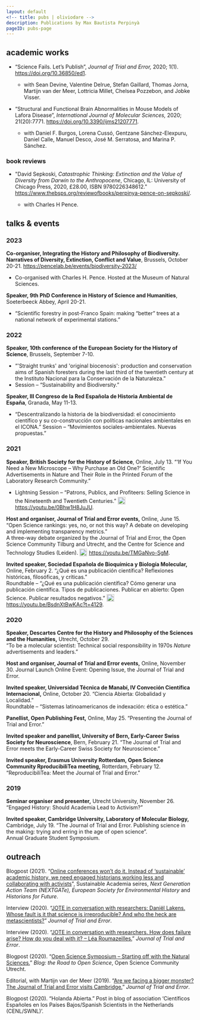 ```yaml
---
layout: default
<!-- title: pubs | oliviodare -->
description: Publications by Max Bautista Perpinyà
pageID: pubs-page
---
```


## academic works
- “Science Fails. Let’s Publish”, _Journal of Trial and Error,_ 2020; 1(1). <a href="https://doi.org/10.36850/ed1" target="_blank">https://doi.org/10.36850/ed1</a>.  

  - with Sean Devine, Valentine Delrue, Stefan Gaillard, Thomas Jorna, Martijn van der Meer, Lottricia Millet, Chelsea Pozzebon, and Jobke Visser.  

- “Structural and Functional Brain Abnormalities in Mouse Models of Lafora Disease”, _International Journal of Molecular Sciences,_ 2020; 21(20):7771. <a href="https://doi.org/10.3390/ijms21207771" target="_blank">https://doi.org/10.3390/ijms21207771</a>.  

  - with Daniel F. Burgos, Lorena Cussó, Gentzane Sánchez-Elexpuru, Daniel Calle, Manuel Desco, José M. Serratosa, and Marina P. Sánchez.  
  

### book reviews
- "David Sepkoski, *Catastrophic Thinking: Extinction and the Value of Diversity from Darwin to the Anthropocene*, Chicago, IL: University of Chicago Press, 2020, £28.00, ISBN 9780226348612." <a href="https://www.thebsps.org/reviewofbooks/perpinya-pence-on-sepkoski/" target="_blank">https://www.thebsps.org/reviewofbooks/perpinya-pence-on-sepkoski/</a>.

  - with Charles H Pence. 

## talks & events  
### 2023
**Co-organiser, Integrating the History and Philosophy of Biodiversity. Narratives of Diversity, Extinction, Conflict and Value**, Brussels, October 20-21. <a href="https://pencelab.be/events/biodiversity-2023/" target="_blank">https://pencelab.be/events/biodiversity-2023/</a>
- Co-organised with Charles H. Pence. Hosted at the Museum of Natural Sciences.

**Speaker, 9th PhD Conference in History of Science and Humanities**, Soeterbeeck Abbey, April 20-21.  
- “Scientific forestry in post-Franco Spain: making “better” trees at a national network of experimental stations.”

### 2022
**Speaker, 10th conference of the European Society for the History of Science**, Brussels, September 7-10.
- “'Straight trunks' and 'original biocenosis': production and conservation aims of Spanish foresters during the last third of the twentieth century at the Instituto Nacional para la Conservación de la Naturaleza.”
- Session – “Sustainability and Biodiversity.”

**Speaker, III Congreso de la Red Española de Historia Ambiental de España**, Granada, May 11-13.
- “Descentralizando la historia de la biodiversidad: el conocimiento científico y su co-construcción con políticas nacionales ambientales en el ICONA.”
Session 
– “Movimientos sociales-ambientales. Nuevas propuestas.”

### 2021
**Speaker, British Society for the History of Science**, Online, July 13.
“‘If You Need a New Microscope – Why Purchase an Old One?’ Scientific Advertisements in Nature and Their Role in the Printed Forum of the Laboratory Research Community.”
- Lightning Session – “Patrons, Publics, and Profiteers: Selling Science in the Nineteenth and Twentieth Centuries.” <a href="https://youtu.be/0Bhw1H8JuJU" target="_blank"> <img src="{{ oliviodare.com }}/youtube-icon.png" width="20" style="position: relative; top: 4px; padding-right: 5px">https://youtu.be/0Bhw1H8JuJU</a>.

**Host and organiser, Journal of Trial and Error events,** Online, June 15.   
“Open Science rankings: yes, no, or not this way? A debate on developing and implementing transparency metrics.”   
A three-way debate organized by the Journal of Trial and Error, the Open Science Community Tilburg and Utrecht, and the Centre for Science and Technology Studies (Leiden). <a href="https://youtu.be/TMGaNvo-SgM" target="_blank"> <img src="{{ oliviodare.com }}/youtube-icon.png" width="20" style="position: relative; top: 4px; padding-right: 5px">https://youtu.be/TMGaNvo-SgM</a>.

**Invited speaker, Sociedad Española de Bioquímica y Biología Molecular,** Online, February 2.
“¿Qué es una publicación científica? Reflexiones históricas, filosóficas, y críticas.”   
Roundtable – “¿Qué es una publicación científica? Cómo generar una publicación científica. Tipos de publicaciones. Publicar en abierto: Open Science. Publicar resultados negativos.” <a href="https://youtu.be/BsdnXtBwKAc?t=4129" target="_blank"> <img src="{{ oliviodare.com }}/youtube-icon.png" width="20" style="position: relative; top: 4px; padding-right: 5px">https://youtu.be/BsdnXtBwKAc?t=4129</a>.

### 2020
**Speaker, Descartes Centre for the History and Philosophy of the Sciences and the Humanities,** Utrecht, October 29.   
“To be a molecular scientist: Technical social responsibility in 1970s _Nature_ advertisements and leaders.”  

**Host and organiser, Journal of Trial and Error events,** Online, November 30.
Journal Launch Online Event: Opening Issue, the Journal of Trial and Error.  

**Invited speaker, Universidad Técnica de Manabí, IV Conveción Científica Internacional,** Online, October 20.
“Ciencia Abierta: Globalidad y Localidad.”   
Roundtable – “Sistemas latinoamericanos de indexación: ética o estética.”   

**Panellist, Open Publishing Fest,** Online, May 25.
“Presenting the Journal of Trial and Error.”  

**Invited speaker and panellist, University of Bern, Early-Career Swiss Society for Neuroscience**, Bern, February 21.
“The Journal of Trial and Error meets the Early-Career Swiss Society for Neuroscience.”  

**Invited speaker, Erasmus University Rotterdam, Open Science Community RproducibiliTea meeting,** Rotterdam, February 12.
“ReproducibiliTea: Meet the Journal of Trial and Error.”  

### 2019  
**Seminar organiser and presenter,** Utrecht University, November 26.
“Engaged History: Should Academia Lead to Activism?”  

**Invited speaker, Cambridge University, Laboratory of Molecular Biology,** Cambridge, July 19.
“The Journal of Trial and Error. Publishing science in the making: trying and erring in the age of open science”.   
Annual Graduate Student Symposium.

## outreach
Blogpost (2021). “<a href="http://eseh.org/online-conferences-wont-do-it-instead-of-sustainable-academic-history-we-need-engaged-historians-working-less-and-collaborating-with-activists/" target="_blank">Online conferences won’t do it. Instead of ‘sustainable’ academic history, we need engaged historians working less and collaborating with activists</a>”, Sustainable Academia seires, _Next Generation Action Team (NEXTGATe), European Society for Environmental History_ and _Historians for Future_.  

Interview (2020). “<a href="https://www.jtrialerror.com/2020/05/31/jote-in-conversation-with-researchers-daniel-lakens-whose-fault-is-it-that-science-is-irreproducible-and-who-the-heck-are-metascienists/" target="_blank">JOTE in conversation with researchers: Daniël Lakens. Whose fault is it that science is irreproducible? And who the heck are metascientists?</a>” _Journal of Trial and Error_.  

Interview (2020). “<a href="https://www.jtrialerror.com/2020/03/05/jote-in-conversation-with-researchers-how-does-failure-arise-how-do-you-deal-with-it-lea-roumazeilles/" target="_blank">JOTE in conversation with researchers. How does failure arise? How do you deal with it? – Léa Roumazeilles.</a>” _Journal of Trial and Error_.  

Blogpost (2020). “<a href="https://openscience-utrecht.com/open-science-symposium-starting-off-with-the-natural-sciences/" target="_blank">Open Science Symposium – Starting off with the Natural Sciences.</a>” _Blog: the Road to Open Science_, Open Science Community Utrecht.  

Editorial, with Martijn van der Meer (2019). “<a href="https://www.jtrialerror.com/2019/09/30/are-we-facing-a-bigger-monster-the-journal-of-trial-and-error-visits-cambridge/" target="_blank">Are we facing a bigger monster? The Journal of Trial and Error visits Cambridge.</a>” _Journal of Trial and Error_.  

Blogpost (2020). “Holanda Abierta.” Post in blog of association ‘Científicos Españoles en los Países Bajos/Spanish Scientists in the Netherlands (CENL/SWNL)’.
